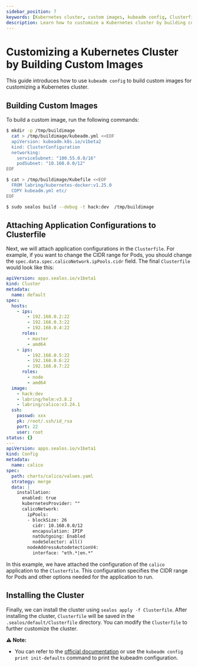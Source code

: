```yaml
---
sidebar_position: 7
keywords: [Kubernetes cluster, custom images, kubeadm config, Clusterfile, sealos build]
description: Learn how to customize a Kubernetes cluster by building custom images using kubeadm config and sealos build. Follow our step-by-step guide.
---
```


# Customizing a Kubernetes Cluster by Building Custom Images

This guide introduces how to use `kubeadm config` to build custom images for customizing a Kubernetes cluster.

## Building Custom Images

To build a custom image, run the following commands:

```bash
$ mkdir -p /tmp/buildimage
  cat > /tmp/buildimage/kubeadm.yml <<EOF
  apiVersion: kubeadm.k8s.io/v1beta2
  kind: ClusterConfiguration
  networking:
    serviceSubnet: "100.55.0.0/16"
    podSubnet: "10.160.0.0/12"
EOF

$ cat > /tmp/buildimage/Kubefile <<EOF
  FROM labring/kubernetes-docker:v1.25.0
  COPY kubeadm.yml etc/
EOF

$ sudo sealos build --debug -t hack:dev  /tmp/buildimage
```

## Attaching Application Configurations to Clusterfile

Next, we will attach application configurations in the `Clusterfile`. For example, if you want to change the CIDR range
for Pods, you should change the `spec.data.spec.calicoNetwork.ipPools.cidr` field. The final `Clusterfile` would look
like this:

```yaml
apiVersion: apps.sealos.io/v1beta1
kind: Cluster
metadata:
  name: default
spec:
  hosts:
    - ips:
        - 192.168.0.2:22
        - 192.168.0.3:22
        - 192.168.0.4:22
      roles:
        - master
        - amd64
    - ips:
        - 192.168.0.5:22
        - 192.168.0.6:22
        - 192.168.0.7:22
      roles:
        - node
        - amd64
  image:
    - hack:dev
    - labring/helm:v3.8.2
    - labring/calico:v3.24.1
  ssh:
    passwd: xxx
    pk: /root/.ssh/id_rsa
    port: 22
    user: root
status: {}
---
apiVersion: apps.sealos.io/v1beta1
kind: Config
metadata:
  name: calico
spec:
  path: charts/calico/values.yaml
  strategy: merge
  data: |
    installation:
      enabled: true
      kubernetesProvider: ""
      calicoNetwork:
        ipPools:
        - blockSize: 26
          cidr: 10.160.0.0/12
          encapsulation: IPIP
          natOutgoing: Enabled
          nodeSelector: all()
        nodeAddressAutodetectionV4:
          interface: "eth.*|en.*"
```

In this example, we have attached the configuration of the `calico` application to the `Clusterfile`. This configuration
specifies the CIDR range for Pods and other options needed for the application to run.

## Installing the Cluster

Finally, we can install the cluster using `sealos apply -f Clusterfile`. After installing the cluster, `Clusterfile`
will be saved in the `.sealos/default/Clusterfile` directory. You can modify the `Clusterfile` to further customize the
cluster.

**⚠️ Note:**

+ You can refer to
  the [official documentation](https://kubernetes.io/docs/reference/setup-tools/kubeadm/kubeadm-config/) or use the
  `kubeadm config print init-defaults` command to print the kubeadm configuration.
